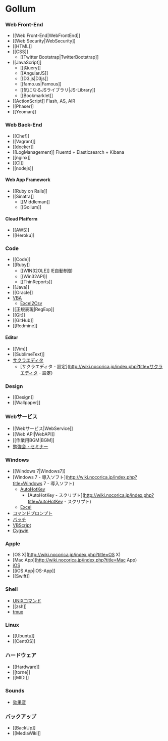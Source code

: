 # Gollum

### Web Front-End
- [[Web Front-End|WebFrontEnd]]
- [[Web Security|WebSecurity]]
- [[HTML]]
- [[CSS]]
    - [[Twitter Bootstrap|TwitterBootstrap]]
- [[JavaScript]]
    - [[jQuery]]
    - [[AngularJS]]
    - [[D3.js|D3js]]
    - [[famo.us|Famous]]
    - [[気になるJSライブラリ|JS-Library]]
    - [[Bookmarklet]]
- [[ActionScript]] Flash, AS, AIR
- [[Phaser]]
- [[Yeoman]]

### Web Back-End
- [[Chef]]
- [[Vagrant]]
- [[docker]]
- [[LogManagement]] Fluentd + Elasticsearch + Kibana
- [[nginx]]
- [[CI]]
- [[nodejs]]

#### Web App Framework
- [[Ruby on Rails]]
- [[Sinatra]]
    - [[Middleman]]
    - [[Gollum]]

#### Cloud Platform
- [[AWS]]
- [[Heroku]]

### Code
- [[Code]]
- [[Ruby]]
    - [[WIN32OLE]] IE自動制御
    - [[Win32API]]
    - [[ThinReports]]
- [[Java]]
- [[Oracle]]
- [VBA](http://wiki.nocorica.jp/index.php?title=VBA)
    - [Excel2Csv](http://wiki.nocorica.jp/index.php?title=Excel2Csv)
- [[正規表現|RegExp]]
- [[Git]]
- [[GitHub]]
- [[Redmine]]

#### Editor
- [[Vim]]
- [[SublimeText]]
- [サクラエディタ](http://wiki.nocorica.jp/index.php?title=サクラエディタ)
    - [サクラエディタ - 設定](http://wiki.nocorica.jp/index.php?title=サクラエディタ - 設定)

### Design
- [[Design]]
- [[Wallpaper]]

### Webサービス
- [[Webサービス|WebService]]
- [[Web API|WebAPI]]
- [[作業用BGM|BGM]]
- [勉強会・セミナー](http://wiki.nocorica.jp/index.php?title=勉強会・セミナー)

### Windows
- [[Windows 7|Windows7]]
- [Windows 7 - 導入ソフト](http://wiki.nocorica.jp/index.php?title=Windows 7 - 導入ソフト)
    - [AutoHotKey](http://wiki.nocorica.jp/index.php?title=AutoHotKey)
        - [AutoHotKey - スクリプト](http://wiki.nocorica.jp/index.php?title=AutoHotKey - スクリプト)
    - [Excel](http://wiki.nocorica.jp/index.php?title=Excel)
- [コマンドプロンプト](http://wiki.nocorica.jp/index.php?title=コマンドプロンプト)
- [バッチ](http://wiki.nocorica.jp/index.php?title=バッチ)
- [VBScript](http://wiki.nocorica.jp/index.php?title=VBScript)
- [Cygwin](http://wiki.nocorica.jp/index.php?title=Cygwin)

### Apple
- [OS X](http://wiki.nocorica.jp/index.php?title=OS X)
- [Mac App](http://wiki.nocorica.jp/index.php?title=Mac App)
- [iOS](http://wiki.nocorica.jp/index.php?title=iOS)
- [[iOS App|iOS-App]]
- [[Swift]]

### Shell
- [UNIXコマンド](http://wiki.nocorica.jp/index.php?title=UNIXコマンド)
- [[zsh]]
- [tmux](http://wiki.nocorica.jp/index.php?title=tmux)

### Linux
- [[Ubuntu]]
- [[CentOS]]

### ハードウェア
- [[Hardware]]
- [[torne]]
- [[MIDI]]

### Sounds
-  [効果音](http://wiki.nocorica.jp/index.php?title=効果音)

### バックアップ
- [[BackUp]]
- [[MediaWiki]]
